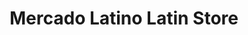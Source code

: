 ---
title: "Mercado Latino Latin Store"
url: /vancouver/mercado-latino-latin-store/
shop: supermarket
---